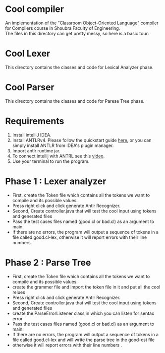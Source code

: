 # Cool compiler 
 An implementation of the "Classroom Object-Oriented Language" compiler for Compilers course in Shoubra Faculty of Engineering.  
The files in this directory can get pretty messy, so here is a basic tour:
# Cool Lexer
 
This directory contains the classes and code for Lexical Analyzer phase. 

# Cool Parser
 
This directory contains the classes and code for Parese Tree phase. 
# Requirements 

 1. Install intelliJ IDEA.
 2. Install ANTLRv4. Please follow the quickstart guide [here](https://www.antlr.org/), or you can simply install ANTLR from IDEA's plugin manager. 
 3. Import antlr runtime jar.
 4. To connect intellij with ANTRL see this [video](https://www.youtube.com/watch?v=rCFMKUtN7rM&feature=emb_logo).
 5. Use your terminal to run the program.


# **Phase 1 : Lexer analyzer**

-   First, create the Token file which contains all the tokens we want to compile and its possible values.
-   Press right click and click generate Antlr Recognizer.
-   Second, Create controller.java that will test the cool input using tokens and generated files
-   Pass the test cases files named (good.cl or bad.cl) as an argument to main.
-   If there are no errors, the program will output a sequence of tokens in a file called good.cl-lex, otherwise it will report errors with their line numbers.


# **Phase 2 : Parse Tree**

-   First, create the Token file which contains all the tokens we want to compile and its possible values.
-   create the grammer file and import the token file in it and put all the cool relues  
-   Press right click and click generate Antlr Recognizer.
-   Second, Create controller.java that will test the cool input using tokens and generated files
-   create the ParseErrorListener class in which you can listen for sentax error 
-   Pass the test cases files named (good.cl or bad.cl) as an argument to main.
-   If there are no errors, the program will output a sequence of tokens in a file called good.cl-lex and will write the parse tree in
the  good-cst file 
-   otherwise it will report errors with their line numbers .













